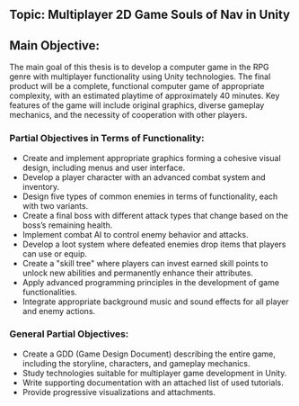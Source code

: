 ## Topic: Multiplayer 2D Game Souls of Nav in Unity

## Main Objective:

The main goal of this thesis is to develop a computer game in the RPG genre with multiplayer functionality using Unity technologies. The final product will be a complete, functional computer game of appropriate complexity, with an estimated playtime of approximately 40 minutes. Key features of the game will include original graphics, diverse gameplay mechanics, and the necessity of cooperation with other players.

### Partial Objectives in Terms of Functionality:

- Create and implement appropriate graphics forming a cohesive visual design, including menus and user interface.  
- Develop a player character with an advanced combat system and inventory.  
- Design five types of common enemies in terms of functionality, each with two variants.  
- Create a final boss with different attack types that change based on the boss’s remaining health.  
- Implement combat AI to control enemy behavior and attacks.  
- Develop a loot system where defeated enemies drop items that players can use or equip.  
- Create a "skill tree" where players can invest earned skill points to unlock new abilities and permanently enhance their attributes.  
- Apply advanced programming principles in the development of game functionalities.  
- Integrate appropriate background music and sound effects for all player and enemy actions.  

### General Partial Objectives:

- Create a GDD (Game Design Document) describing the entire game, including the storyline, characters, and gameplay mechanics.  
- Study technologies suitable for multiplayer game development in Unity.  
- Write supporting documentation with an attached list of used tutorials.  
- Provide progressive visualizations and attachments.  